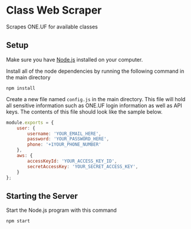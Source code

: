 # Class Web Scraper
Scrapes ONE.UF for available classes

## Setup
Make sure you have [Node.js](https://nodejs.org/en/download/) installed on your computer.

Install all of the node dependencies by running the following command in the main directory
```
npm install
```

Create a new file named `config.js` in the main directory. This file will hold all sensitive information such as ONE.UF login information as well as API keys.
The contents of this file should look like the sample below.

```javascript
module.exports = {
    user: {
        username: 'YOUR_EMAIL_HERE', 
        password: 'YOUR_PASSWORD_HERE',
        phone: '+1YOUR_PHONE_NUMBER'
    },
    aws: {
        accessKeyId: 'YOUR_ACCESS_KEY_ID',
        secretAccessKey: 'YOUR_SECRET_ACCESS_KEY',
    }
};
```

## Starting the Server

Start the Node.js program with this command
```
npm start
```